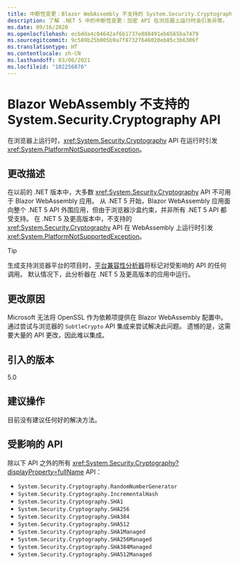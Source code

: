 ```yaml
---
title: 中断性变更：Blazor WebAssembly 不支持的 System.Security.Cryptography API
description: 了解 .NET 5 中的中断性变更：加密 API 在浏览器上运行时会引发异常。
ms.date: 09/16/2020
ms.openlocfilehash: ecbdda4c04642af6b1737e888491eb6565ba7479
ms.sourcegitcommit: 9c589b25b005b9a7f87327646020eb85c3b6306f
ms.translationtype: HT
ms.contentlocale: zh-CN
ms.lasthandoff: 03/06/2021
ms.locfileid: "102256876"
---
```

# <a name="systemsecuritycryptography-apis-not-supported-on-blazor-webassembly"></a>Blazor WebAssembly 不支持的 System.Security.Cryptography API

在浏览器上运行时，<xref:System.Security.Cryptography> API 在运行时引发 <xref:System.PlatformNotSupportedException>。

## <a name="change-description"></a>更改描述

在以前的 .NET 版本中，大多数 <xref:System.Security.Cryptography> API 不可用于 Blazor WebAssembly 应用。 从 .NET 5 开始，Blazor WebAssembly 应用面向整个 .NET 5 API 外围应用，但由于浏览器沙盒约束，并非所有 .NET 5 API 都受支持。 在 .NET 5 及更高版本中，不支持的 <xref:System.Security.Cryptography> API 在 WebAssembly 上运行时引发 <xref:System.PlatformNotSupportedException>。

> [!TIP]
> 生成支持浏览器平台的项目时，[平台兼容性分析器](../../code-analysis/5.0/ca1416-platform-compatibility-analyzer.md)将标记对受影响的 API 的任何调用。 默认情况下，此分析器在 .NET 5 及更高版本的应用中运行。

## <a name="reason-for-change"></a>更改原因

Microsoft 无法将 OpenSSL 作为依赖项提供在 Blazor WebAssembly 配置中。 通过尝试与浏览器的 `SubtleCrypto` API 集成来尝试解决此问题。 遗憾的是，这需要大量的 API 更改，因此难以集成。

## <a name="version-introduced"></a>引入的版本

5.0

## <a name="recommended-action"></a>建议操作

目前没有建议任何好的解决方法。

## <a name="affected-apis"></a>受影响的 API

除以下 API 之外的所有 <xref:System.Security.Cryptography?displayProperty=fullName> API：

- `System.Security.Cryptography.RandomNumberGenerator`
- `System.Security.Cryptography.IncrementalHash`
- `System.Security.Cryptography.SHA1`
- `System.Security.Cryptography.SHA256`
- `System.Security.Cryptography.SHA384`
- `System.Security.Cryptography.SHA512`
- `System.Security.Cryptography.SHA1Managed`
- `System.Security.Cryptography.SHA256Managed`
- `System.Security.Cryptography.SHA384Managed`
- `System.Security.Cryptography.SHA512Managed`

<!--

### Affected APIs

- `T:System.Security.Cryptography`

### Category

- ASP.NET Core
- Cryptography

-->
